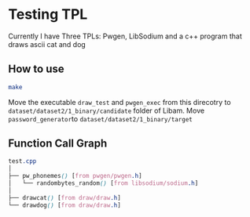# Testing TPL 

Currently I have Three TPLs: Pwgen, LibSodium and a c++ program that draws ascii cat and dog
  
## How to use
```bash
make
```
Move the executable `draw_test` and `pwgen_exec` from this direcotry to `dataset/dataset2/1_binary/candidate` folder of Libam. Move `password_generator`to   `dataset/dataset2/1_binary/target` 

## Function Call Graph
```scss
test.cpp
│
├── pw_phonemes() [from pwgen/pwgen.h]
│   └── randombytes_random() [from libsodium/sodium.h]
│
├── drawcat() [from draw/draw.h]
└── drawdog() [from draw/draw.h]
```